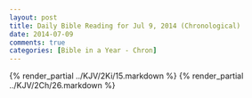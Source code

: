 ```yaml
---
layout: post
title: Daily Bible Reading for Jul 9, 2014 (Chronological)
date: 2014-07-09
comments: true
categories: [Bible in a Year - Chron]
---
```

{% render_partial ../KJV/2Ki/15.markdown %}
{% render_partial ../KJV/2Ch/26.markdown %}
